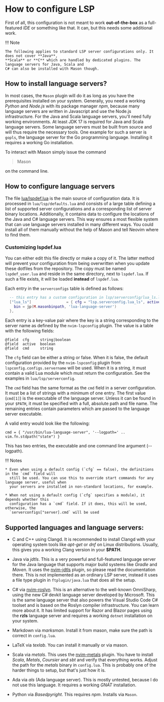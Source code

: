 # How to configure LSP

First of all, this configuration is not meant to work **out-of-the-box** as a full-featured *IDE* or 
something like that. It can, but this needs some additional work.

!!! Note

    The following applies to standard LSP server configurations only. It does not cover **Java**,
    **Scala** or **C** which are handled by dedicated plugins. The language servers for Java, Scala and 
    C# can also be installed with Mason though.

## How to install language servers?

In most cases, the `Mason` plugin will do it as long as you have the prerequisites installed on your 
system. Generally, you need a working *Python* and *Node.js* with its package manager *npm*, because many 
language servers are written in Javascript and use the Node.js infrastructure. For the Java and Scala 
language servers, you'll need fully working environments. At least JDK 17 is required for Java and Scala 
language servers. Some language servers must be built from source and will thus require the necessary 
tools. One example for such a server is `gopls`, the language server for the Go programming language. 
Installing it requires a working Go installation.

To interact with Mason simply issue the command

> Mason

on the command line.

## How to configure language servers

The file [lua/lspdef.lua](https://github.com/silvercircle/nvim/blob/main/lua/lspdef.lua) is the main 
source of configuration data. It is processed in `lua/lsp/defaults.lua` and consists of a large table 
defining a list of supported server configurations and a corresponding list of server binary locations. 
Additionally, it contains data to configure the locations of the Java and C# language servers. This way 
ensures a most flexible system that can use language servers installed in many different ways. You could 
install all of them manually without the help of Mason and tell Neovim where to find them.

### Customizing lspdef.lua

You can either edit this file directly or make a copy of it. The latter method will prevent your 
configuration from being overwritten when you update these dotfiles from the repository. The copy must be named 
`lspdef_user.lua` and reside in the same directory, next to `lspdef.lua`. If such a file exists, it will 
be loaded **instead** of `lspdef.lua`.

Each entry in the `serverconfigs` table is defined as follows:
```lua
  -- this entry has a custom configuration in lsp/serverconfig/lua_ls.lua
  ["lua_ls"]                = { cfg = "lsp.serverconfig.lua_ls", active = true,
    bin = jp(M.masonbinpath, 'lua-language-server')
  },
```

Each entry is a key-value pair where the key is a string corresponding to the server name as defined by 
the `nvim-lspconfig` plugin. The value is a table with the following fields:

    @field  cfg     string|boolean
    @field  active  boolean
    @field  cmd     string

The `cfg` field can be either a string or false. When it is false, the default configuration provided by 
the `nvim-lspconfig` plugin from `lspconfig.configs.servername` will be used. When it is a string, it must 
contain a valid Lua module which must return the configuration. See the examples in 
`lua/lsp/serverconfig`.

The `cmd` field has the same format as the `cmd` field in a server configuration. It must be a list of strings with 
a minimum of one entry. The first value (`cmd[1]`) is the executable of the language server. Unless it 
can be found in your `$PATH`, it must be specified with a full, absolute path and file name. The remaining 
entries contain parameters which are passed to the language server executable.

A valid entry would look like the following:

    cmd = { "/usr/bin/lua-language-server", '--logpath=' .. vim.fn.stdpath("state") }

This has two entries, the executable and one command line argument (--logpath).

!!! Notes

    * Even when using a default config (`cfg` == false), the definitions in the `cmd` field will 
      still be used. You can use this to override start commands for any language server, useful when 
      your servers are installed in non-standard locations, for example.

    * When not using a default config (`cfg` specifies a module), it depends whether this 
      configuration has a `cmd` field. If it does, this will be used, otherwise, the 
      `serverconfigs["server].cmd` will be used

## Supported languages and language servers:

* C and C++ using Clangd. It is recommended to install Clangd with your operating system tools like 
  *apt-get* or *dnf* on Linux distributions. Usually, this gives you a working Clang version in your 
  **$PATH**.

* Java via *jdtls*. This is a very powerful and full-featured language server for the Java language that 
  supports major build systems like *Gradle* and *Maven*. It uses the 
  [nvim-jdtls](https://github.com/mfussenegger/nvim-jdtls) plugin, so please read the documentation 
  there. This is not implemented as an ordinary LSP server, instead it uses a file type plugin in 
  `ftplugin/java.lua` that does all the setup.

* C# via [nvim-roslyn](https://github.com/seblyng/roslyn.nvim). This is an alternative to the well-known 
  OmniSharp, using the new C# devkit language server developed by Microsoft. This is the same language 
  server that also powers the Visual Studio Code C# toolset and is based on the Roslyn compiler infrastructure. 
  You can learn more about it. It has limited support for Razor and Blazor pages using the **rzls** 
  language server and requires a working `dotnet` installation on your system.

* Markdown via *marksman*. Install it from mason, make sure the path is correct in `config.lua`.

* LaTeX via *texlab*. You can install it manually or via mason.

* Scala via *metals*. This uses the [nvim-metals](https://github.com/scalameta/nvim-metals) plugin. 
  You have to install *Scala*, *Metals*, *Coursier* and *sbt* and verify that everything works. Adjust 
  the path for the *metals* binary in `config.lua`. This is probably one of the harder things to setup, 
  but that's just how it is.

* Ada via *als* (Ada language server). This is mostly untested, because I do not use this language. It 
  requires a working *GNAT* installation.

* Python via *Basedpyright*. This requires *npm*. Installs via `Mason`.
